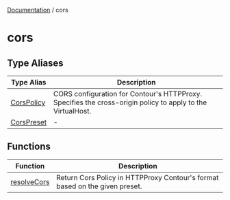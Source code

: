 [Documentation](../index.md) / cors

# cors

## Type Aliases

| Type Alias | Description |
| ------ | ------ |
| [CorsPolicy](type-aliases/CorsPolicy.md) | CORS configuration for Contour's HTTPProxy. Specifies the cross-origin policy to apply to the VirtualHost. |
| [CorsPreset](type-aliases/CorsPreset.md) | - |

## Functions

| Function | Description |
| ------ | ------ |
| [resolveCors](functions/resolveCors.md) | Return Cors Policy in HTTPProxy Contour's format based on the given preset. |
